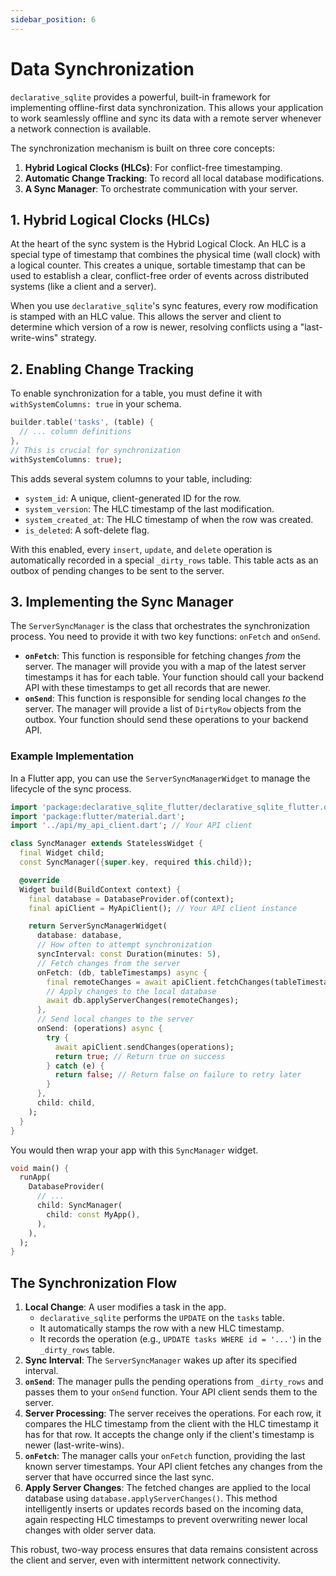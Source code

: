 ```yaml
---
sidebar_position: 6
---
```


# Data Synchronization

`declarative_sqlite` provides a powerful, built-in framework for implementing offline-first data synchronization. This allows your application to work seamlessly offline and sync its data with a remote server whenever a network connection is available.

The synchronization mechanism is built on three core concepts:
1.  **Hybrid Logical Clocks (HLCs)**: For conflict-free timestamping.
2.  **Automatic Change Tracking**: To record all local database modifications.
3.  **A Sync Manager**: To orchestrate communication with your server.

## 1. Hybrid Logical Clocks (HLCs)

At the heart of the sync system is the Hybrid Logical Clock. An HLC is a special type of timestamp that combines the physical time (wall clock) with a logical counter. This creates a unique, sortable timestamp that can be used to establish a clear, conflict-free order of events across distributed systems (like a client and a server).

When you use `declarative_sqlite`'s sync features, every row modification is stamped with an HLC value. This allows the server and client to determine which version of a row is newer, resolving conflicts using a "last-write-wins" strategy.

## 2. Enabling Change Tracking

To enable synchronization for a table, you must define it with `withSystemColumns: true` in your schema.

```dart
builder.table('tasks', (table) {
  // ... column definitions
},
// This is crucial for synchronization
withSystemColumns: true);
```

This adds several system columns to your table, including:
- `system_id`: A unique, client-generated ID for the row.
- `system_version`: The HLC timestamp of the last modification.
- `system_created_at`: The HLC timestamp of when the row was created.
- `is_deleted`: A soft-delete flag.

With this enabled, every `insert`, `update`, and `delete` operation is automatically recorded in a special `_dirty_rows` table. This table acts as an outbox of pending changes to be sent to the server.

## 3. Implementing the Sync Manager

The `ServerSyncManager` is the class that orchestrates the synchronization process. You need to provide it with two key functions: `onFetch` and `onSend`.

- **`onFetch`**: This function is responsible for fetching changes *from* the server. The manager will provide you with a map of the latest server timestamps it has for each table. Your function should call your backend API with these timestamps to get all records that are newer.
- **`onSend`**: This function is responsible for sending local changes *to* the server. The manager will provide a list of `DirtyRow` objects from the outbox. Your function should send these operations to your backend API.

### Example Implementation

In a Flutter app, you can use the `ServerSyncManagerWidget` to manage the lifecycle of the sync process.

```dart title="lib/widgets/sync_manager.dart"
import 'package:declarative_sqlite_flutter/declarative_sqlite_flutter.dart';
import 'package:flutter/material.dart';
import '../api/my_api_client.dart'; // Your API client

class SyncManager extends StatelessWidget {
  final Widget child;
  const SyncManager({super.key, required this.child});

  @override
  Widget build(BuildContext context) {
    final database = DatabaseProvider.of(context);
    final apiClient = MyApiClient(); // Your API client instance

    return ServerSyncManagerWidget(
      database: database,
      // How often to attempt synchronization
      syncInterval: const Duration(minutes: 5),
      // Fetch changes from the server
      onFetch: (db, tableTimestamps) async {
        final remoteChanges = await apiClient.fetchChanges(tableTimestamps);
        // Apply changes to the local database
        await db.applyServerChanges(remoteChanges);
      },
      // Send local changes to the server
      onSend: (operations) async {
        try {
          await apiClient.sendChanges(operations);
          return true; // Return true on success
        } catch (e) {
          return false; // Return false on failure to retry later
        }
      },
      child: child,
    );
  }
}
```

You would then wrap your app with this `SyncManager` widget.

```dart title="lib/main.dart"
void main() {
  runApp(
    DatabaseProvider(
      // ...
      child: SyncManager(
        child: const MyApp(),
      ),
    ),
  );
}
```

## The Synchronization Flow

1.  **Local Change**: A user modifies a task in the app.
    - `declarative_sqlite` performs the `UPDATE` on the `tasks` table.
    - It automatically stamps the row with a new HLC timestamp.
    - It records the operation (e.g., `UPDATE tasks WHERE id = '...'`) in the `_dirty_rows` table.
2.  **Sync Interval**: The `ServerSyncManager` wakes up after its specified interval.
3.  **`onSend`**: The manager pulls the pending operations from `_dirty_rows` and passes them to your `onSend` function. Your API client sends them to the server.
4.  **Server Processing**: The server receives the operations. For each row, it compares the HLC timestamp from the client with the HLC timestamp it has for that row. It accepts the change only if the client's timestamp is newer (last-write-wins).
5.  **`onFetch`**: The manager calls your `onFetch` function, providing the last known server timestamps. Your API client fetches any changes from the server that have occurred since the last sync.
6.  **Apply Server Changes**: The fetched changes are applied to the local database using `database.applyServerChanges()`. This method intelligently inserts or updates records based on the incoming data, again respecting HLC timestamps to prevent overwriting newer local changes with older server data.

This robust, two-way process ensures that data remains consistent across the client and server, even with intermittent network connectivity.
